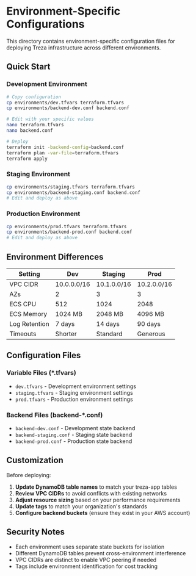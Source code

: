 # Environment-Specific Configurations

This directory contains environment-specific configuration files for deploying Treza infrastructure across different environments.

## Quick Start

### Development Environment
```bash
# Copy configuration
cp environments/dev.tfvars terraform.tfvars
cp environments/backend-dev.conf backend.conf

# Edit with your specific values
nano terraform.tfvars
nano backend.conf

# Deploy
terraform init -backend-config=backend.conf
terraform plan -var-file=terraform.tfvars
terraform apply
```

### Staging Environment
```bash
cp environments/staging.tfvars terraform.tfvars
cp environments/backend-staging.conf backend.conf
# Edit and deploy as above
```

### Production Environment
```bash
cp environments/prod.tfvars terraform.tfvars
cp environments/backend-prod.conf backend.conf
# Edit and deploy as above
```

## Environment Differences

| Setting | Dev | Staging | Prod |
|---------|-----|---------|------|
| VPC CIDR | 10.0.0.0/16 | 10.1.0.0/16 | 10.2.0.0/16 |
| AZs | 2 | 3 | 3 |
| ECS CPU | 512 | 1024 | 2048 |
| ECS Memory | 1024 MB | 2048 MB | 4096 MB |
| Log Retention | 7 days | 14 days | 90 days |
| Timeouts | Shorter | Standard | Generous |

## Configuration Files

### Variable Files (*.tfvars)
- `dev.tfvars` - Development environment settings
- `staging.tfvars` - Staging environment settings  
- `prod.tfvars` - Production environment settings

### Backend Files (backend-*.conf)
- `backend-dev.conf` - Development state backend
- `backend-staging.conf` - Staging state backend
- `backend-prod.conf` - Production state backend

## Customization

Before deploying:

1. **Update DynamoDB table names** to match your treza-app tables
2. **Review VPC CIDRs** to avoid conflicts with existing networks
3. **Adjust resource sizing** based on your performance requirements
4. **Update tags** to match your organization's standards
5. **Configure backend buckets** (ensure they exist in your AWS account)

## Security Notes

- Each environment uses separate state buckets for isolation
- Different DynamoDB tables prevent cross-environment interference
- VPC CIDRs are distinct to enable VPC peering if needed
- Tags include environment identification for cost tracking
